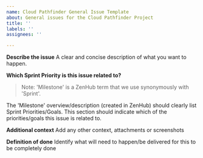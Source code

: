 ```yaml
---
name: Cloud Pathfinder General Issue Template
about: General issues for the Cloud Pathfinder Project
title: ''
labels: ''
assignees: ''

---
```


**Describe the issue**
A clear and concise description of what you want to happen.

**Which Sprint Priority is this issue related to?**
> Note: 'Milestone' is a ZenHub term that we use synonymously with 'Sprint'. 

The 'Milestone' overview/description (created in ZenHub) should clearly list Sprint Priorities/Goals. This section should indicate which of the priorities/goals this issue is related to.

**Additional context**
Add any other context, attachments or screenshots

**Definition of done**
Identify what will need to happen/be delivered for this to be completely done
